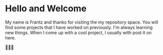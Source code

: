 # Hello and Welcome

My name is Frantz and thanks for visiting the my repository space.
You will find some projects that I have worked on previously. I'm always learning
new things. When I come up with a cool project, I usually with post it on here.

👨🏾‍💻
